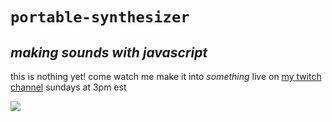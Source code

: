 # `portable-synthesizer`
## *making sounds with javascript*

this is nothing yet! come watch me make it into *something* live on [my twitch channel](https://www.twitch.tv/atwulf) sundays at 3pm est

![](https://media.giphy.com/media/Hcw7rjsIsHcmk/giphy.gif)

